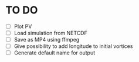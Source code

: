 # TO DO

- [ ] Plot PV
- [ ] Load simulation from NETCDF
- [ ] Save as MP4 using ffmpeg
- [ ] Give possibility to add longitude to initial vortices
- [ ] Generate default name for output
